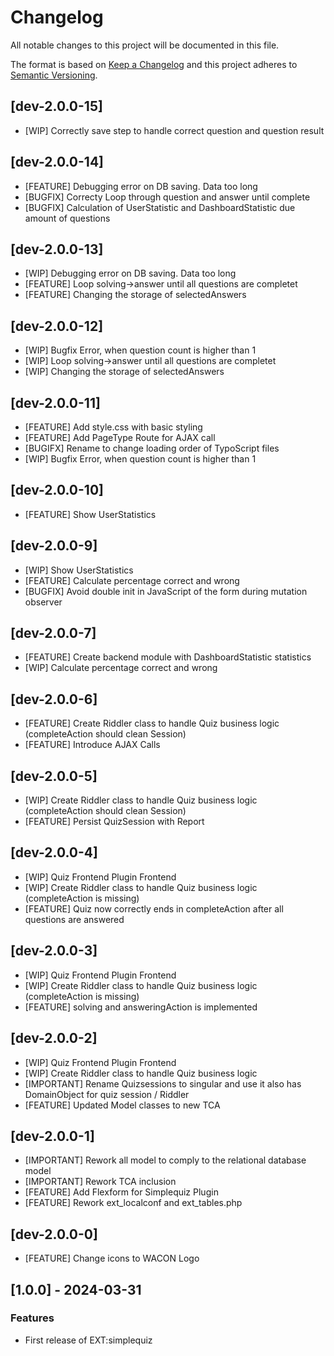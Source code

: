 # Changelog
All notable changes to this project will be documented in this file.

The format is based on [Keep a Changelog](https://keepachangelog.com/en/1.0.0/)
and this project adheres to [Semantic Versioning](https://semver.org/spec/v2.0.0.html).

## [dev-2.0.0-15]
- [WIP] Correctly save step to handle correct question and question result

## [dev-2.0.0-14]
- [FEATURE] Debugging error on DB saving. Data too long
- [BUGFIX] Correcty Loop through question and answer until complete
- [BUGFIX] Calculation of UserStatistic and DashboardStatistic due amount of questions

## [dev-2.0.0-13]
- [WIP] Debugging error on DB saving. Data too long
- [FEATURE] Loop solving->answer until all questions are completet
- [FEATURE] Changing the storage of selectedAnswers

## [dev-2.0.0-12]
- [WIP] Bugfix Error, when question count is higher than 1
- [WIP] Loop solving->answer until all questions are completet
- [WIP] Changing the storage of selectedAnswers

## [dev-2.0.0-11]
- [FEATURE] Add style.css with basic styling
- [FEATURE] Add PageType Route for AJAX call
- [BUGIFX] Rename to change loading order of TypoScript files
- [WIP] Bugfix Error, when question count is higher than 1

## [dev-2.0.0-10]
- [FEATURE] Show UserStatistics

## [dev-2.0.0-9]
- [WIP] Show UserStatistics
- [FEATURE] Calculate percentage correct and wrong
- [BUGFIX] Avoid double init in JavaScript of the form during mutation observer

## [dev-2.0.0-7]
- [FEATURE] Create backend module with DashboardStatistic statistics
- [WIP] Calculate percentage correct and wrong

## [dev-2.0.0-6]
- [FEATURE] Create Riddler class to handle Quiz business logic (completeAction should clean Session)
- [FEATURE] Introduce AJAX Calls

## [dev-2.0.0-5]
- [WIP] Create Riddler class to handle Quiz business logic (completeAction should clean Session)
- [FEATURE] Persist QuizSession with Report

## [dev-2.0.0-4]
- [WIP] Quiz Frontend Plugin Frontend
- [WIP] Create Riddler class to handle Quiz business logic (completeAction is missing)
- [FEATURE] Quiz now correctly ends in completeAction after all questions are answered

## [dev-2.0.0-3]
- [WIP] Quiz Frontend Plugin Frontend
- [WIP] Create Riddler class to handle Quiz business logic (completeAction is missing)
- [FEATURE] solving and answeringAction is implemented

## [dev-2.0.0-2]
- [WIP] Quiz Frontend Plugin Frontend
- [WIP] Create Riddler class to handle Quiz business logic
- [IMPORTANT] Rename Quizsessions to singular and use it also has DomainObject for quiz session / Riddler
- [FEATURE] Updated Model classes to new TCA

## [dev-2.0.0-1]
- [IMPORTANT] Rework all model to comply to the relational database model
- [IMPORTANT] Rework TCA inclusion
- [FEATURE] Add Flexform for Simplequiz Plugin
- [FEATURE] Rework ext_localconf and ext_tables.php

## [dev-2.0.0-0]
- [FEATURE] Change icons to WACON Logo

## [1.0.0] - 2024-03-31

### Features
- First release of EXT:simplequiz
